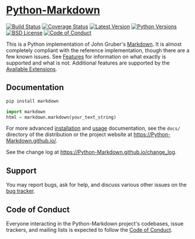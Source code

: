 [Python-Markdown][]
===================

[![Build Status][build-button]][build]
[![Coverage Status][codecov-button]][codecov]
[![Latest Version][mdversion-button]][md-pypi]
[![Python Versions][pyversion-button]][md-pypi]
[![BSD License][bsdlicense-button]][bsdlicense]
[![Code of Conduct][codeofconduct-button]][Code of Conduct]

[build-button]: https://github.com/Python-Markdown/markdown/workflows/CI/badge.svg?event=push
[build]: https://github.com/Python-Markdown/markdown/actions?query=workflow%3ACI+event%3Apush
[codecov-button]: https://codecov.io/gh/Python-Markdown/markdown/branch/master/graph/badge.svg
[codecov]: https://codecov.io/gh/Python-Markdown/markdown
[mdversion-button]: https://img.shields.io/pypi/v/Markdown.svg
[md-pypi]: https://pypi.org/project/Markdown/
[pyversion-button]: https://img.shields.io/pypi/pyversions/Markdown.svg
[bsdlicense-button]: https://img.shields.io/badge/license-BSD-yellow.svg
[bsdlicense]: https://opensource.org/licenses/BSD-3-Clause
[codeofconduct-button]: https://img.shields.io/badge/code%20of%20conduct-contributor%20covenant-green.svg?style=flat-square
[Code of Conduct]: https://github.com/Python-Markdown/markdown/blob/master/CODE_OF_CONDUCT.md

This is a Python implementation of John Gruber's [Markdown][].
It is almost completely compliant with the reference implementation,
though there are a few known issues. See [Features][] for information
on what exactly is supported and what is not. Additional features are
supported by the [Available Extensions][].

[Python-Markdown]: https://Python-Markdown.github.io/
[Markdown]: https://daringfireball.net/projects/markdown/
[Features]: https://Python-Markdown.github.io#Features
[Available Extensions]: https://Python-Markdown.github.io/extensions

Documentation
-------------

```bash
pip install markdown
```
```python
import markdown
html = markdown.markdown(your_text_string)
```

For more advanced [installation] and [usage] documentation, see the `docs/` directory
of the distribution or the project website at <https://Python-Markdown.github.io/>.

[installation]: https://python-markdown.github.io/install/
[usage]: https://python-markdown.github.io/reference/

See the change log at <https://Python-Markdown.github.io/change_log>.

Support
-------

You may report bugs, ask for help, and discuss various other issues on the [bug tracker][].

[bug tracker]: https://github.com/Python-Markdown/markdown/issues

Code of Conduct
---------------

Everyone interacting in the Python-Markdown project's codebases, issue trackers,
and mailing lists is expected to follow the [Code of Conduct].
